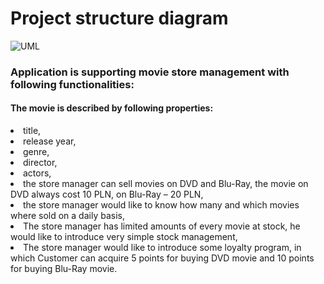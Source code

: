 <h1>Project structure diagram</h1>

![UML](https://user-images.githubusercontent.com/52073127/101765661-e9d47680-3ae1-11eb-8ab1-f8d399864c46.PNG)

<h3>Application is supporting movie store management with
following functionalities:</h3>
<h4>The movie is described by following properties:</h4>
<li> title,
<li> release year,
<li> genre,
<li> director,
<li> actors,
<li> the store manager can sell movies on DVD and Blu-Ray, the movie on DVD
always cost 10 PLN, on Blu-Ray – 20 PLN,


<li> the store manager would like to know how many and which movies where
sold on a daily basis,
<li> The store manager has limited amounts of every movie at
stock, he would like to introduce very simple stock management,
<li> The store manager would like to introduce some loyalty
program, in which Customer can acquire 5 points for buying DVD movie
and 10 points for buying Blu-Ray movie.